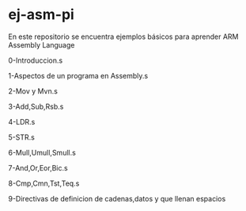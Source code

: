 # ej-asm-pi
En este repositorio se encuentra ejemplos básicos para aprender ARM Assembly Language 

0-Introduccion.s

1-Aspectos de un programa en Assembly.s

2-Mov y Mvn.s

3-Add,Sub,Rsb.s

4-LDR.s

5-STR.s

6-Mull,Umull,Smull.s

7-And,Or,Eor,Bic.s

8-Cmp,Cmn,Tst,Teq.s

9-Directivas de definicion de cadenas,datos y que llenan espacios
